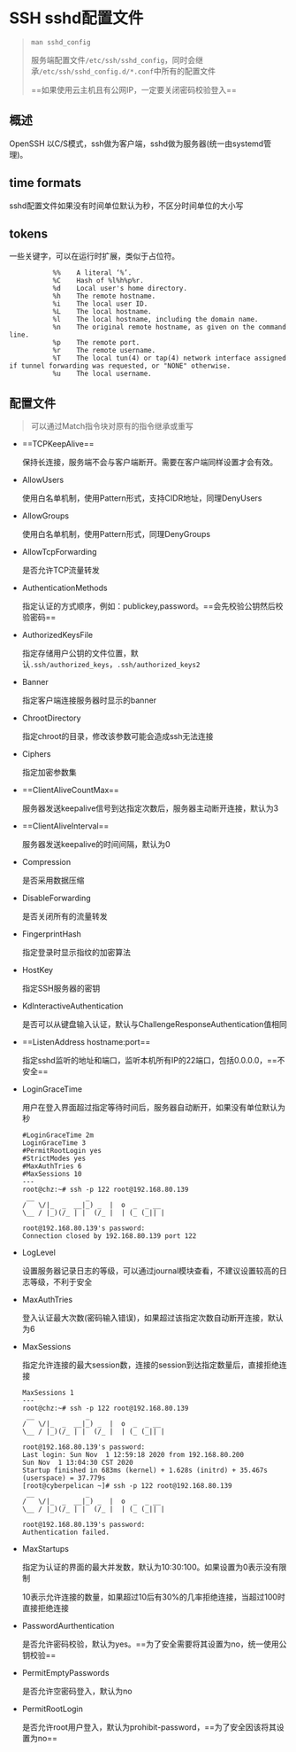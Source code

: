 # SSH sshd配置文件

> `man sshd_config`
>
> 服务端配置文件`/etc/ssh/sshd_config`，同时会继承`/etc/ssh/sshd_config.d/*.conf`中所有的配置文件
>
> ==如果使用云主机且有公网IP，一定要关闭密码校验登入==

## 概述

OpenSSH 以C/S模式，ssh做为客户端，sshd做为服务器(统一由systemd管理)。

## time formats

sshd配置文件如果没有时间单位默认为秒，不区分时间单位的大小写

## tokens

一些关键字，可以在运行时扩展，类似于占位符。

```
           %%    A literal ‘%’.
           %C    Hash of %l%h%p%r.
           %d    Local user's home directory.
           %h    The remote hostname.
           %i    The local user ID.
           %L    The local hostname.
           %l    The local hostname, including the domain name.
           %n    The original remote hostname, as given on the command line.
           %p    The remote port.
           %r    The remote username.
           %T    The local tun(4) or tap(4) network interface assigned if tunnel forwarding was requested, or "NONE" otherwise.
           %u    The local username.

```

## 配置文件

> 可以通过Match指令块对原有的指令继承或重写

- ==TCPKeepAlive==

  保持长连接，服务端不会与客户端断开。需要在客户端同样设置才会有效。

- AllowUsers

  使用白名单机制，使用Pattern形式，支持CIDR地址，同理DenyUsers

- AllowGroups

  使用白名单机制，使用Pattern形式，同理DenyGroups

- AllowTcpForwarding

  是否允许TCP流量转发

- AuthenticationMethods

  指定认证的方式顺序，例如：publickey,password。==会先校验公钥然后校验密码==

- AuthorizedKeysFile

  指定存储用户公钥的文件位置，默认`.ssh/authorized_keys`，`.ssh/authorized_keys2`

- Banner

  指定客户端连接服务器时显示的banner

- ChrootDirectory

  指定chroot的目录，修改该参数可能会造成ssh无法连接

- Ciphers

  指定加密参数集

- ==ClientAliveCountMax==

  服务器发送keepalive信号到达指定次数后，服务器主动断开连接，默认为3

- ==ClientAliveInterval==

  服务器发送keepalive的时间间隔，默认为0

- Compression

  是否采用数据压缩

- DisableForwarding

  是否关闭所有的流量转发

- FingerprintHash

  指定登录时显示指纹的加密算法

- HostKey

  指定SSH服务器的密钥

- KdInteractiveAuthentication

  是否可以从键盘输入认证，默认与ChallengeResponseAuthentication值相同

- ==ListenAddress hostname:port==

  指定sshd监听的地址和端口，监听本机所有IP的22端口，包括0.0.0.0，==不安全==

- LoginGraceTime

  用户在登入界面超过指定等待时间后，服务器自动断开，如果没有单位默认为秒

  ```
  #LoginGraceTime 2m
  LoginGraceTime 3
  #PermitRootLogin yes
  #StrictModes yes
  #MaxAuthTries 6
  #MaxSessions 10
  ---
  root@chz:~# ssh -p 122 root@192.168.80.139
   __             _                   
  /   \/|_  _  __|_) _  |  o  _  _ __ 
  \__ / |_)(/_ | |  (/_ |  | (_ (_|| |
  
  root@192.168.80.139's password: 
  Connection closed by 192.168.80.139 port 122
  ```

- LogLevel

  设置服务器记录日志的等级，可以通过journal模块查看，不建议设置较高的日志等级，不利于安全

- MaxAuthTries

  登入认证最大次数(密码输入错误)，如果超过该指定次数自动断开连接，默认为6

- MaxSessions

  指定允许连接的最大session数，连接的session到达指定数量后，直接拒绝连接

  ```
  MaxSessions 1
  ---
  root@chz:~# ssh -p 122 root@192.168.80.139
   __             _                   
  /   \/|_  _  __|_) _  |  o  _  _ __ 
  \__ / |_)(/_ | |  (/_ |  | (_ (_|| |
  
  root@192.168.80.139's password: 
  Last login: Sun Nov  1 12:59:18 2020 from 192.168.80.200
  Sun Nov  1 13:04:30 CST 2020
  Startup finished in 683ms (kernel) + 1.628s (initrd) + 35.467s (userspace) = 37.779s
  [root@cyberpelican ~]# ssh -p 122 root@192.168.80.139
   __             _                   
  /   \/|_  _  __|_) _  |  o  _  _ __ 
  \__ / |_)(/_ | |  (/_ |  | (_ (_|| |
  
  root@192.168.80.139's password: 
  Authentication failed.
  
  ```

- MaxStartups

  指定为认证的界面的最大并发数，默认为10:30:100。如果设置为0表示没有限制

  10表示允许连接的数量，如果超过10后有30%的几率拒绝连接，当超过100时直接拒绝连接

- PasswordAurthentication

  是否允许密码校验，默认为yes。==为了安全需要将其设置为no，统一使用公钥校验==

- PermitEmptyPasswords

  是否允许空密码登入，默认为no

- PermitRootLogin

  是否允许root用户登入，默认为prohibit-password，==为了安全因该将其设置为no==












